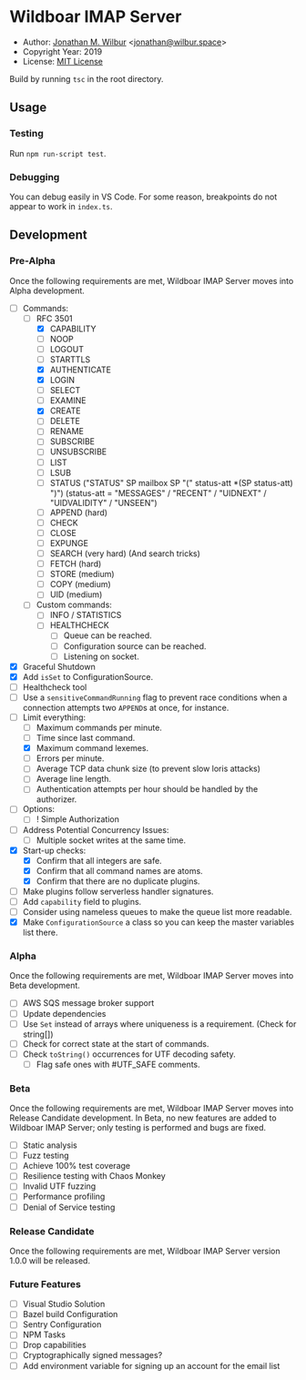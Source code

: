 # Wildboar IMAP Server

* Author: [Jonathan M. Wilbur](https://jonathan.wilbur.space) <[jonathan@wilbur.space](mailto:jonathan@wilbur.space)>
* Copyright Year: 2019
* License: [MIT License](https://mit-license.org/)

Build by running `tsc` in the root directory.

## Usage

### Testing

Run `npm run-script test`.

### Debugging

You can debug easily in VS Code. For some reason, breakpoints do not appear to
work in `index.ts`. 

## Development

### Pre-Alpha

Once the following requirements are met, Wildboar IMAP Server moves into Alpha
development.

- [ ] Commands:
  - [ ] RFC 3501
    - [x] CAPABILITY
    - [ ] NOOP
    - [ ] LOGOUT
    - [ ] STARTTLS
    - [x] AUTHENTICATE
    - [x] LOGIN
    - [ ] SELECT
    - [ ] EXAMINE
    - [x] CREATE
    - [ ] DELETE
    - [ ] RENAME
    - [ ] SUBSCRIBE
    - [ ] UNSUBSCRIBE
    - [ ] LIST
    - [ ] LSUB
    - [ ] STATUS ("STATUS" SP mailbox SP "(" status-att *(SP status-att) ")") (status-att = "MESSAGES" / "RECENT" / "UIDNEXT" / "UIDVALIDITY" / "UNSEEN")
    - [ ] APPEND (hard)
    - [ ] CHECK
    - [ ] CLOSE
    - [ ] EXPUNGE
    - [ ] SEARCH (very hard) (And search tricks)
    - [ ] FETCH (hard)
    - [ ] STORE (medium)
    - [ ] COPY (medium)
    - [ ] UID (medium)
  - [ ] Custom commands:
    - [ ] INFO / STATISTICS
    - [ ] HEALTHCHECK
      - [ ] Queue can be reached.
      - [ ] Configuration source can be reached.
      - [ ] Listening on socket.
- [x] Graceful Shutdown
- [x] Add `isSet` to ConfigurationSource.
- [ ] Healthcheck tool
- [ ] Use a `sensitiveCommandRunning` flag to prevent race conditions when a
      connection attempts two `APPEND`s at once, for instance.
- [ ] Limit everything:
  - [ ] Maximum commands per minute.
  - [ ] Time since last command.
  - [x] Maximum command lexemes.
  - [ ] Errors per minute.
  - [ ] Average TCP data chunk size (to prevent slow loris attacks)
  - [ ] Average line length.
  - [ ] Authentication attempts per hour should be handled by the authorizer.
- [ ] Options:
  - [ ] ! Simple Authorization
- [ ] Address Potential Concurrency Issues:
  - [ ] Multiple socket writes at the same time.
- [x] Start-up checks:
  - [x] Confirm that all integers are safe.
  - [x] Confirm that all command names are atoms.
  - [x] Confirm that there are no duplicate plugins.
- [ ] Make plugins follow serverless handler signatures.
- [ ] Add `capability` field to plugins.
- [ ] Consider using nameless queues to make the queue list more readable.
- [x] Make `ConfigurationSource` a class so you can keep the master variables list there.

### Alpha

Once the following requirements are met, Wildboar IMAP Server moves into Beta
development.

- [ ] AWS SQS message broker support
- [ ] Update dependencies
- [ ] Use `Set` instead of arrays where uniqueness is a requirement. (Check for string[])
- [ ] Check for correct state at the start of commands.
- [ ] Check `toString()` occurrences for UTF decoding safety.
  - [ ] Flag safe ones with #UTF_SAFE comments.

### Beta

Once the following requirements are met, Wildboar IMAP Server moves into
Release Candidate development. In Beta, no new features are added to Wildboar
IMAP Server; only testing is performed and bugs are fixed.

- [ ] Static analysis
- [ ] Fuzz testing
- [ ] Achieve 100% test coverage
- [ ] Resilience testing with Chaos Monkey
- [ ] Invalid UTF fuzzing
- [ ] Performance profiling
- [ ] Denial of Service testing

### Release Candidate

Once the following requirements are met, Wildboar IMAP Server version 1.0.0
will be released.

### Future Features

- [ ] Visual Studio Solution
- [ ] Bazel build Configuration
- [ ] Sentry Configuration
- [ ] NPM Tasks
- [ ] Drop capabilities
- [ ] Cryptographically signed messages?
- [ ] Add environment variable for signing up an account for the email list